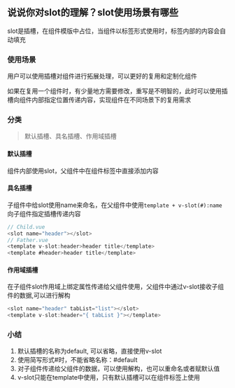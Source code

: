 ## 说说你对slot的理解？slot使用场景有哪些
slot是插槽，在组件模版中占位，当组件以标签形式使用时，标签内部的内容会自动填充

### 使用场景
用户可以使用插槽对组件进行拓展处理，可以更好的复用和定制化组件

如果在复用一个组件时，有少量地方需要修改，重写是不明智的，此时可以使用插槽向组件内部指定位置传递内容，实现组件在不同场景下的复用需求

### 分类
> 默认插槽、具名插槽、作用域插槽

#### 默认插槽
组件内部使用slot，父组件中在组件标签中直接添加内容

#### 具名插槽
子组件中给slot使用name来命名，在父组件中使用`template + v-slot(#):name`向子组件指定插槽传递内容
```js
// Child.vue
<slot name="header"></slot>
// Father.vue
<template v-slot:header>header title</template>
<template #header>header title</template>
```

#### 作用域插槽
在子组件slot作用域上绑定属性传递给父组件使用，父组件中通过v-slot接收子组件的数据,可以进行解构
```js
<slot name="header" tabList="list"></slot>
<template v-slot:header="{ tabList }"></template>
```

### 小结
1. 默认插槽的名称为default, 可以省略，直接使用v-slot
2. 使用简写形式#时，不能省略名称：#default
3. 对子组件传递给父组件的数据，可以使用解构，也可以重命名或者赋默认值
4. v-slot只能在template中使用，只有默认插槽可以在组件标签上使用